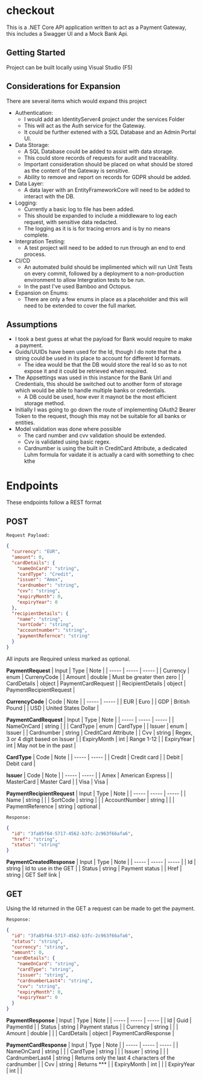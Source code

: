 # checkout
This is a .NET Core API application written to act as a Payment Gateway, this includes a Swagger UI and a Mock Bank Api.

## Getting Started
Project can be built locally using Visual Studio (F5)

## Considerations for Expansion
There are several items which would expand this project

- Authentication:
  - I would add an IdentityServer4 project under the services Folder
  - This will act as the Auth service for the Gateway.
  - It could be further extened with a SQL Database and an Admin Portal UI.
- Data Storage:
  - A SQL Database could be added to assist with data storage.
  - This could store records of requests for audit and traceability.
  - Important consideration should be placed on what should be stored as the content of the Gateway is sensitive. 
  - Ability to remove and report on records for GDPR should be added.
- Data Layer:
  - A data layer with an EntityFrameworkCore will need to be added to interact with the DB.
- Logging:
  - Currently a basic log to file has been added.
  - This should be expanded to include a middleware to log each request, with sensitive data redacted.
  - The logging as it is is for tracing errors and is by no means complete.
- Intergration Testing:
  - A test project will need to be added to run through an end to end process.
- CI/CD
  - An automated build should be implimented which will run Unit Tests on every commit, followed by a deployment to a non-production environment to allow Intergration tests to be run.
  - In the past I've used Bamboo and Octopus.
- Expansion on Enums:
  - There are only a few enums in place as a placeholder and this will need to be extended to cover the full market.

## Assumptions
- I took a best guess at what the payload for Bank would require to make a payment.
- Guids/UUIDs have been used for the Id, though I do note that the a string could be used in its place to account for different Id formats.
  - The idea would be that the DB would store the real Id so as to not expose it and it could be retrieved when required.
- The Appsettings was used in this instance for the Bank Url and Credentials, this should be switched out to another form of storage which would be able to handle multiple banks or credentials.
  - A DB could be used, how ever it maynot be the most efficient storage method.
- Initially I was going to go down the route of implementing OAuth2 Bearer Token to the request, though this may not be suitable for all banks or entities.
- Model validation was done where possible
  - The card number and cvv validation should be extended. 
  - Cvv is validated using basic regex. 
  - Cardnumber is using the built in CreditCard Attribute, a dedicated Luhm formula for vaidate it is actually a card with something to chec kthe 

# Endpoints

These endpoints follow a REST format

## POST

`Request Payload:`
```json
{
  "currency": "EUR",
  "amount": 0,
  "cardDetails": {
    "nameOnCard": "string",
    "cardType": "Credit",
    "issuer": "Amex",
    "cardnumber": "string",
    "cvv": "string",
    "expiryMonth": 0,
    "expiryYear": 0
  },
  "recipientDetails": {
    "name": "string",
    "sortCode": "string",
    "accountnumber": "string",
    "paymentRefernce": "string"
  }
}
```

All inputs are Required unless marked as optional.

**PaymentRequest**
| Input | Type | Note |
| ----- | ----- | ----- |
| Currency | enum | CurrenyCode |
| Amount | double | Must be greater then zero |
| CardDetails | object | PaymentCardRequest |
| RecipientDetails | object | PaymentRecipientRequest |

**CurrencyCode**
| Code | Note |
| ----- | ----- |
| EUR | Euro |
| GDP | British Pound |
| USD | United States Dollar |

**PaymentCardRequest**
| Input | Type | Note |
| ----- | ----- | ----- |
| NameOnCard | string | |
| CardType | enum | CardType |
| Issuer | enum | Issuer |
| Cardnumber | string | CreditCard Attribute |
| Cvv | string | Regex, 3 or 4 digit based on Issuer |
| ExpiryMonth | int | Range 1-12 |
| ExpiryYear | int | May not be in the past |

**CardType**
| Code | Note |
| ----- | ----- |
| Credit | Credit card |
| Debit | Debit card |

**Issuer**
| Code | Note |
| ----- | ----- |
| Amex | American Express |
| MasterCard | Master Card |
| Visa | Visa |

**PaymentRecipientRequest**
| Input | Type | Note |
| ----- | ----- | ----- |
| Name | string | |
| SortCode | string |  |
| AccountNumber | string |  |
| PaymentReference | string | optional |

`Response:`
```json
{
  "id": "3fa85f64-5717-4562-b3fc-2c963f66afa6",
  "href": "string",
  "status": "string"
}
```

**PaymentCreatedResponse**
| Input | Type | Note |
| ----- | ----- | ----- |
| Id | string | Id to use in the GET |
| Status | string | Payment status |
| Href | string | GET Self link |


## GET

Using the Id returned in the GET a request can be made to get the payment.

`Response:`
```json
{
  "id": "3fa85f64-5717-4562-b3fc-2c963f66afa6",
  "status": "string",
  "currency": "string",
  "amount": 0,
  "cardDetails": {
    "nameOnCard": "string",
    "cardType": "string",
    "issuer": "string",
    "cardnumberLast4": "string",
    "cvv": "string",
    "expiryMonth": 0,
    "expiryYear": 0
  }
}
```

**PaymentResponse**
| Input | Type | Note |
| ----- | ----- | ----- |
| Id | Guid | PaymentId |
| Status | string | Payment status |
| Currency | string |  |
| Amount | double |  |
| CardDetails | object | PaymentCardResponse |

**PaymentCardResponse**
| Input | Type | Note |
| ----- | ----- | ----- |
| NameOnCard | string | |
| CardType | string |  |
| Issuer | string |  |
| CardnumberLast4 | string | Returns only the last 4 characters of the cardnumber |
| Cvv | string | Returns *** |
| ExpiryMonth | int |  |
| ExpiryYear | int |  |
